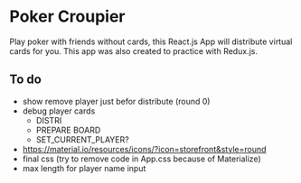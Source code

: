 # Poker Croupier

Play poker with friends without cards, this React.js App will distribute virtual cards for you.
This app was also created to practice with Redux.js.

## To do

- show remove player just befor distribute (round 0)
- debug player cards
  - DISTRI
  - PREPARE BOARD
  - SET_CURRENT_PLAYER?
- https://material.io/resources/icons/?icon=storefront&style=round
- final css (try to remove code in App.css because of Materialize)
- max length for player name input
